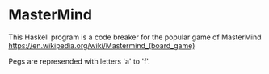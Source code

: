 # MasterMind
This Haskell program is a code breaker for the popular game of MasterMind https://en.wikipedia.org/wiki/Mastermind_(board_game)

Pegs are represended with letters 'a' to 'f'.
